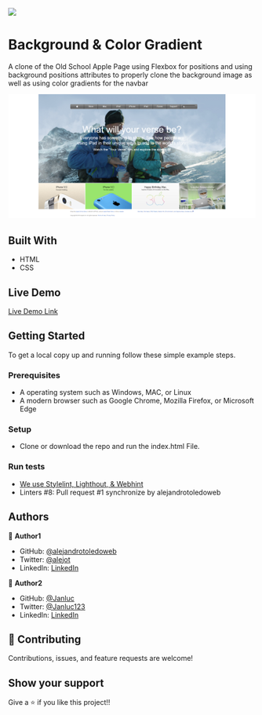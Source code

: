 ![](https://img.shields.io/badge/Microverse-blueviolet)

# Background & Color Gradient

A clone of the Old School Apple Page using Flexbox for positions and using background positions attributes to properly clone the background image as well as using color gradients for the navbar



![screenshot](./app_screenshot.png)


## Built With

- HTML
- CSS

## Live Demo

[Live Demo Link](https://rawcdn.githack.com/Janluc/apple-clone/4c5dc6ab0e0755998cb36f47356570aaba889320/index.html)


## Getting Started


To get a local copy up and running follow these simple example steps.

### Prerequisites

- A operating system such as Windows, MAC, or Linux
- A modern browser such as Google Chrome, Mozilla Firefox, or Microsoft Edge

### Setup
- Clone or download the repo and run the index.html File.

### Run tests
- [We use Stylelint, Lighthout, & Webhint](https://github.com/Janluc/apple-clone/actions/runs/268970694)
- Linters #8: Pull request #1 synchronize by alejandrotoledoweb


## Authors

👤 **Author1**

- GitHub: [@alejandrotoledoweb](https://github.com/alejandrotoledoweb)
- Twitter: [@alejot](https://twitter.com/alejot)
- LinkedIn: [LinkedIn](https://www.linkedin.com/in/alejandro-toledo-3b444b109/)

👤 **Author2**

- GitHub: [@Janluc](https://github.com/Janluc)
- Twitter: [@Janluc123](https://twitter.com/Janluc123)
- LinkedIn: [LinkedIn](https://www.linkedin.com/in/janluc-saneaux-91707a1b4/)

## 🤝 Contributing

Contributions, issues, and feature requests are welcome!

## Show your support

Give a ⭐️ if you like this project!!
